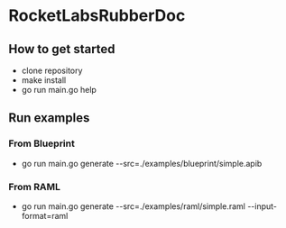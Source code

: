 # RocketLabsRubberDoc

## How to get started
 - clone repository
 - make install
 - go run main.go help

## Run examples
### From Blueprint
 - go run main.go generate --src=./examples/blueprint/simple.apib
### From RAML
 - go run main.go generate --src=./examples/raml/simple.raml --input-format=raml